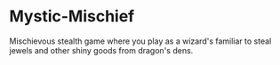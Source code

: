 # Mystic-Mischief
Mischievous stealth game where you play as a wizard's familiar to steal jewels and other shiny goods from dragon's dens. 
